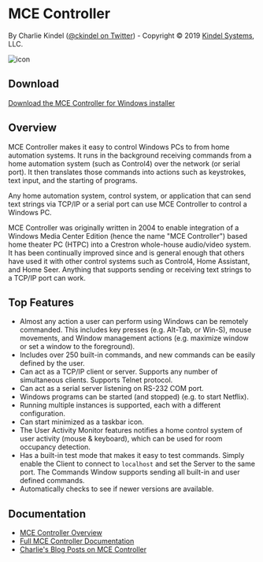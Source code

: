# MCE Controller

By Charlie Kindel ([@ckindel on Twitter](http://www.twitter.com/ckindel)) - Copyright © 2019 [Kindel Systems](http://www.kindel.com), LLC.

![icon](https://tig.github.io/mcec/Home_mcecontroller_2.png "MCE Controller Icon")

## Download

[Download the MCE Controller for Windows installer](https://github.com/tig/mcec/releases)

## Overview

MCE Controller makes it easy to control Windows PCs to from home automation systems. 
It runs in the background receiving commands from a home automation system (such as Control4) over the network (or serial port). 
It then translates those commands into actions such as keystrokes, text input, and the starting of programs. 

Any home automation system, control system, or application that can send text strings via TCP/IP or a serial port can use MCE Controller to control a Windows PC.

MCE Controller was originally written in 2004 to enable integration of a Windows Media Center Edition (hence the name "MCE Controller") based home theater PC (HTPC) into a Crestron whole-house audio/video system. It has been continually improved since and is general enough that others have used it with other control systems such as Control4, Home Assistant, and Home Seer. Anything that supports sending or receiving text strings to a TCP/IP port can work.

## Top Features

* Almost any action a user can perform using Windows can be remotely commanded. This includes key presses (e.g. Alt-Tab, or Win-S), mouse movements, and Window management actions (e.g. maximize window or set a window to the foreground).
* Includes over 250 built-in commands, and new commands can be easily defined by the user.
* Can act as a TCP/IP client or server. Supports any number of simultaneous clients. Supports Telnet protocol.
* Can act as a serial server listening on RS-232 COM port.
* Windows programs can be started (and stopped) (e.g. to start Netflix). 
* Running multiple instances is supported, each with a different configuration.
* Can start minimized as a taskbar icon. 
* The User Activity Monitor features notifies a home control system of user activity (mouse & keyboard), which can be used for room occupancy detection.
* Has a built-in test mode that makes it easy to test commands. Simply enable the Client to connect to `localhost` and set the Server to the same port. The Commands Window supports sending all built-in and user defined commands.
* Automatically checks to see if newer versions are available.

## Documentation

* [MCE Controller Overview](https://github.com/tig/mcec/wiki/MCE-Controller-Overview)
* [Full MCE Controller Documentation](https://github.com/tig/mcec/wiki/Documentation)
* [Charlie's Blog Posts on MCE Controller](http://ceklog.kindel.com/category/passions/homeautomation/mce-controller/)
